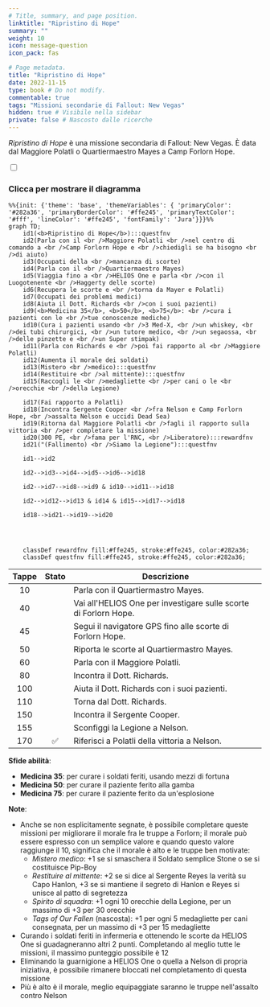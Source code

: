 ```yaml
---
# Title, summary, and page position.
linktitle: "Ripristino di Hope"
summary: ""
weight: 10
icon: message-question
icon_pack: fas

# Page metadata.
title: "Ripristino di Hope"
date: 2022-11-15
type: book # Do not modify.
commentable: true
tags: "Missioni secondarie di Fallout: New Vegas"
hidden: true # Visibile nella sidebar
private: false # Nascosto dalle ricerche
---
```


<div class="fnv">


*Ripristino di Hope* è una missione secondaria di Fallout: New Vegas. È data dal Maggiore Polatli o  Quartiermaestro Mayes a Camp Forlorn Hope.


<section class="chart-collapse">
<input type="checkbox" name="collapse2" id="handle2">
<h3 class="handle">
<label for="handle2">Clicca per mostrare il diagramma</label>
</h3>
<div class="content">

```mermaid
%%{init: {'theme': 'base', 'themeVariables': { 'primaryColor': '#282a36', 'primaryBorderColor': '#ffe245', 'primaryTextColor': '#fff', 'lineColor': '#ffe245', 'fontFamily': 'Jura'}}}%%
graph TD;
    id1(<b>Ripristino di Hope</b>):::questfnv
    id2(Parla con il <br />Maggiore Polatli <br />nel centro di comando a <br />Camp Forlorn Hope e <br />chiedigli se ha bisogno <br />di aiuto)
    id3(Occupati della <br />mancanza di scorte)
    id4(Parla con il <br />Quartiermaestro Mayes)
    id5(Viaggia fino a <br />HELIOS One e parla <br />con il Luogotenente <br />Haggerty delle scorte)
    id6(Recupera le scorte e <br />torna da Mayer e Polatli)
    id7(Occupati dei problemi medici) 
    id8(Aiuta il Dott. Richards <br />con i suoi pazienti)
    id9(<b>Medicina 35</b>, <b>50</b>, <b>75</b>: <br />cura i pazienti con le <br />tue conoscenze mediche)
    id10(Cura i pazienti usando <br />3 Med-X, <br />un whiskey, <br />dei tubi chirurgici, <br />un tutore medico, <br />un segaossa, <br />delle pinzette e <br />un Super stimpak)
    id11(Parla con Richards e <br />poi fai rapporto al <br />Maggiore Polatli)
    id12(Aumenta il morale dei soldati)
    id13(Mistero <br />medico):::questfnv 
    id14(Restituire <br />al mittente):::questfnv
    id15(Raccogli le <br />medagliette <br />per cani o le <br />orecchie <br />della Legione)

    id17(Fai rapporto a Polatli)
    id18(Incontra Sergente Cooper <br />fra Nelson e Camp Forlorn Hope, <br />assalta Nelson e uccidi Dead Sea)
    id19(Ritorna dal Maggiore Polatli <br />fagli il rapporto sulla vittoria <br />per completare la missione)
    id20(300 PE, <br />fama per l'RNC, <br />Liberatore):::rewardfnv
    id21("(Fallimento) <br />Siamo la Legione"):::questfnv
    
    id1-->id2
    
    id2-->id3-->id4-->id5-->id6-->id18
    
    id2-->id7-->id8-->id9 & id10-->id11-->id18

    id2-->id12-->id13 & id14 & id15-->id17-->id18

    id18-->id21-->id19-->id20


    
    
    classDef rewardfnv fill:#ffe245, stroke:#ffe245, color:#282a36;
    classDef questfnv fill:#ffe245, stroke:#ffe245, color:#282a36;
```

</div>
</section>

| Tappe |       Stato        | Descrizione |
|:-----:|:------------------:| ----------- |
|                           10                          |            | Parla con il Quartiermastro Mayes.                                                                                                                                          |
|                           40                          |            | Vai all'HELIOS One per investigare sulle scorte di Forlorn Hope.                                                                                                            |
|                           45                          |            | Segui il navigatore GPS fino alle scorte di Forlorn Hope.                                                                                                                   |
|                           50                          |            | Riporta le scorte al Quartiermastro Mayes.                                                                                                                                  |
|                           60                          |            | Parla con il Maggiore Polatli.                                                                                                                                              |
|                           80                          |            | Incontra il Dott. Richards.                                                                                                                                                 |
|                          100                          |            | Aiuta il Dott. Richards con i suoi pazienti.                                                                                                                                |
|                          110                          |            | Torna dal Dott. Richards.                                                                                                                                                   |
|                          150                          |            | Incontra il Sergente Cooper.                                                                                                                                                |
|                          155                          |            | Sconfiggi la Legione a Nelson.                                                                                                                                              |
|                          170                          | :white_check_mark: | Riferisci a Polatli della vittoria a Nelson.                                                                                                                                |



**Sfide abilità**:
- **Medicina 35**: per curare i soldati feriti, usando mezzi di fortuna
- **Medicina 50**: per curare il paziente ferito alla gamba
- **Medicina 75**: per curare il paziente ferito da un'esplosione



**Note**:
- Anche se non esplicitamente segnate, è possibile completare queste missioni per migliorare il morale fra le truppe a Forlorn; il morale può essere espresso con un semplice valore e quando questo valore raggiunge il 10, significa che il morale è alto e le truppe ben motivate:
  - *Mistero medico*: +1 se si smaschera il Soldato semplice Stone o se si costituisce Pip-Boy
  - *Restituire al mittente*: +2 se si dice al Sergente Reyes la verità su Capo Hanlon, +3 se si mantiene il segreto di Hanlon e Reyes si unisce al patto di segretezza
  - *Spirito di squadra*: +1 ogni 10 orecchie della Legione, per un massimo di +3 per 30 orecchie
  - *Tags of Our Fallen* (nascosta): +1 per ogni 5 medagliette per cani consegnata, per un massimo di +3 per 15 medagliette 
- Curando i soldati feriti in infermeria e ottenendo le scorte da HELIOS One si guadagneranno altri 2 punti. Completando al meglio tutte le missioni, il massimo punteggio possibile è 12
- Eliminando la guarnigione a HELIOS One o quella a Nelson di propria iniziativa, è possibile rimanere bloccati nel completamento di questa missione
- Più è alto è il morale, meglio equipaggiate saranno le truppe nell'assalto contro Nelson


</div>


